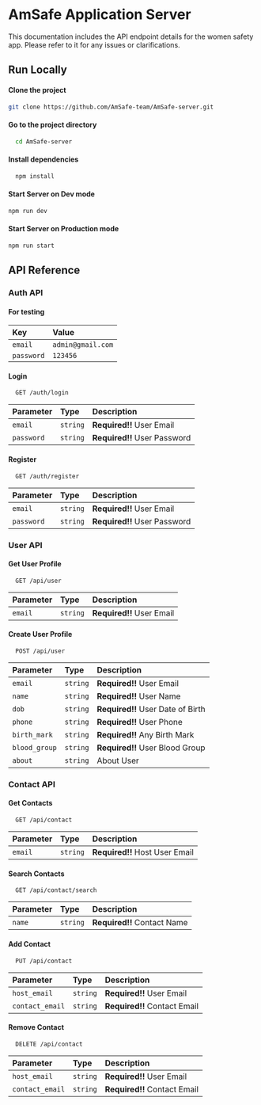 # AmSafe Application Server
This documentation includes the API endpoint details for the women safety app. Please refer to it for any issues or clarifications.

## Run Locally


#### Clone the project

```bash
git clone https://github.com/AmSafe-team/AmSafe-server.git
```

#### Go to the project directory

```bash
  cd AmSafe-server
```

#### Install dependencies

```bash
  npm install
```

#### Start Server on Dev mode

```bash
npm run dev
```
#### Start Server on Production mode

```bash
npm run start
```

## API Reference


### Auth API
#### For testing 


| Key | Value     | 
| :-------- | :------- | 
| `email` | `admin@gmail.com` | 
| `password` | `123456` |

#### Login

```http
  GET /auth/login
```

| Parameter | Type     | Description                |
| :-------- | :------- | :------------------------- |
| `email` | `string` | **Required!!** User Email|
| `password` | `string` | **Required!!** User Password|


#### Register

```http
  GET /auth/register
```

| Parameter | Type     | Description                |
| :-------- | :------- | :------------------------- |
| `email` | `string` | **Required!!** User Email|
| `password` | `string` | **Required!!** User Password|



### User API


#### Get User Profile

```http
  GET /api/user
```

| Parameter | Type     | Description                |
| :-------- | :------- | :------------------------- |
| `email` | `string` | **Required!!** User Email|


#### Create User Profile

```http
  POST /api/user
```

| Parameter | Type     | Description                |
| :-------- | :------- | :------------------------- |
| `email` | `string` | **Required!!** User Email|
| `name` | `string` | **Required!!** User Name|
| `dob` | `string` | **Required!!** User Date of Birth|
| `phone` | `string` | **Required!!** User Phone|
| `birth_mark` | `string` | **Required!!** Any Birth Mark|
| `blood_group` | `string` | **Required!!** User Blood Group|
| `about` | `string` | About User |

### Contact API

#### Get Contacts
```http
  GET /api/contact
```

| Parameter | Type     | Description                |
| :-------- | :------- | :------------------------- |
| `email` | `string` | **Required!!** Host User Email|


#### Search Contacts
```http
  GET /api/contact/search
```
| Parameter | Type     | Description                |
| :-------- | :------- | :------------------------- |
| `name` | `string` | **Required!!** Contact Name|


#### Add Contact
```http
  PUT /api/contact
```
| Parameter | Type     | Description                |
| :-------- | :------- | :------------------------- |
| `host_email` | `string` | **Required!!** User Email|
| `contact_email` | `string` | **Required!!** Contact Email|


#### Remove Contact
```http
  DELETE /api/contact
```
| Parameter | Type     | Description                |
| :-------- | :------- | :------------------------- |
| `host_email` | `string` | **Required!!** User Email|
| `contact_email` | `string` | **Required!!** Contact Email|




